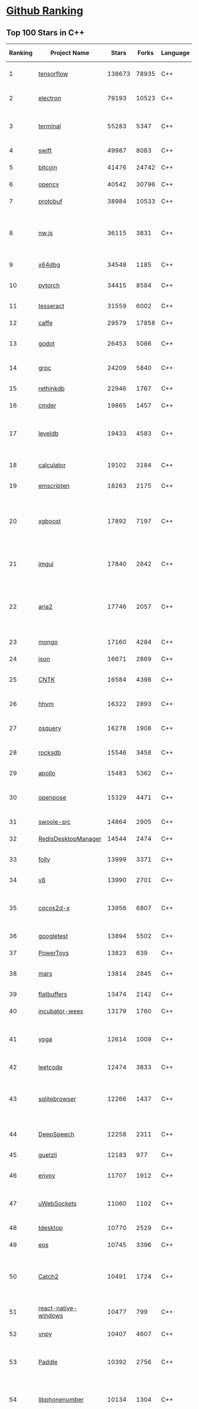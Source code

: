 [Github Ranking](../README.md)
==========

## Top 100 Stars in C\+\+

| Ranking | Project Name | Stars | Forks | Language | Open Issues | Description | Last Commit |
| ------- | ------------ | ----- | ----- | -------- | ----------- | ----------- | ----------- |
| 1 | [tensorflow](https://github.com/tensorflow/tensorflow) | 138673 | 78935 | C++ | 3173 | An Open Source Machine Learning Framework for Everyone | 2019-12-09T10:41:54Z |
| 2 | [electron](https://github.com/electron/electron) | 79193 | 10523 | C++ | 1240 | :electron: Build cross-platform desktop apps with JavaScript, HTML, and CSS | 2019-12-09T07:16:37Z |
| 3 | [terminal](https://github.com/microsoft/terminal) | 55283 | 5347 | C++ | 833 | The new Windows Terminal, and the original Windows console host - all in the same place! | 2019-12-07T02:16:42Z |
| 4 | [swift](https://github.com/apple/swift) | 49987 | 8083 | C++ | 428 | The Swift Programming Language | 2019-12-09T10:53:20Z |
| 5 | [bitcoin](https://github.com/bitcoin/bitcoin) | 41476 | 24742 | C++ | 1102 | Bitcoin Core integration/staging tree | 2019-12-09T10:22:49Z |
| 6 | [opencv](https://github.com/opencv/opencv) | 40542 | 30796 | C++ | 1763 | Open Source Computer Vision Library | 2019-12-09T10:34:03Z |
| 7 | [protobuf](https://github.com/protocolbuffers/protobuf) | 38984 | 10533 | C++ | 817 | Protocol Buffers - Google's data interchange format | 2019-12-07T00:59:42Z |
| 8 | [nw.js](https://github.com/nwjs/nw.js) | 36115 | 3831 | C++ | 754 | Call all Node.js modules directly from DOM/WebWorker and enable a new way of writing applications with all Web technologies. | 2019-12-07T12:51:09Z |
| 9 | [x64dbg](https://github.com/x64dbg/x64dbg) | 34548 | 1185 | C++ | 371 | An open-source x64/x32 debugger for windows. | 2019-12-08T09:24:22Z |
| 10 | [pytorch](https://github.com/pytorch/pytorch) | 34415 | 8584 | C++ | 4702 | Tensors and Dynamic neural networks in Python with strong GPU acceleration | 2019-12-09T09:32:42Z |
| 11 | [tesseract](https://github.com/tesseract-ocr/tesseract) | 31559 | 6002 | C++ | 249 | Tesseract Open Source OCR Engine (main repository) | 2019-12-05T14:27:19Z |
| 12 | [caffe](https://github.com/BVLC/caffe) | 29579 | 17858 | C++ | 1083 | Caffe: a fast open framework for deep learning. | 2019-11-18T13:06:33Z |
| 13 | [godot](https://github.com/godotengine/godot) | 26453 | 5086 | C++ | 5891 | Godot Engine – Multi-platform 2D and 3D game engine | 2019-12-09T09:06:10Z |
| 14 | [grpc](https://github.com/grpc/grpc) | 24209 | 5840 | C++ | 975 | The C based gRPC (C++, Python, Ruby, Objective-C, PHP, C#) | 2019-12-09T09:39:05Z |
| 15 | [rethinkdb](https://github.com/rethinkdb/rethinkdb) | 22946 | 1767 | C++ | 1438 | The open-source database for the realtime web. | 2019-12-03T05:12:55Z |
| 16 | [cmder](https://github.com/cmderdev/cmder) | 19865 | 1457 | C++ | 7 | Lovely console emulator package for Windows | 2019-12-05T18:23:38Z |
| 17 | [leveldb](https://github.com/google/leveldb) | 19433 | 4583 | C++ | 130 | LevelDB is a fast key-value storage library written at Google that provides an ordered mapping from string keys to string values. | 2019-12-04T21:51:31Z |
| 18 | [calculator](https://github.com/microsoft/calculator) | 19102 | 3184 | C++ | 143 | Windows Calculator: A simple yet powerful calculator that ships with Windows | 2019-12-07T01:02:47Z |
| 19 | [emscripten](https://github.com/emscripten-core/emscripten) | 18263 | 2175 | C++ | 746 | Emscripten: An LLVM-to-Web Compiler | 2019-12-09T10:16:34Z |
| 20 | [xgboost](https://github.com/dmlc/xgboost) | 17892 | 7197 | C++ | 213 | Scalable, Portable and Distributed Gradient Boosting (GBDT, GBRT or GBM) Library,  for Python, R, Java, Scala, C++ and more. Runs on single machine, Hadoop, Spark, Flink and DataFlow | 2019-12-08T21:08:07Z |
| 21 | [imgui](https://github.com/ocornut/imgui) | 17840 | 2842 | C++ | 459 | Dear ImGui: Bloat-free Immediate Mode Graphical User interface for C++ with minimal dependencies | 2019-12-09T10:42:27Z |
| 22 | [aria2](https://github.com/aria2/aria2) | 17746 | 2057 | C++ | 647 | aria2 is a lightweight multi-protocol & multi-source, cross platform download utility operated in command-line. It supports HTTP/HTTPS, FTP, SFTP, BitTorrent and Metalink. | 2019-11-25T12:52:11Z |
| 23 | [mongo](https://github.com/mongodb/mongo) | 17160 | 4284 | C++ | 40 | The MongoDB Database | 2019-12-09T06:49:15Z |
| 24 | [json](https://github.com/nlohmann/json) | 16671 | 2869 | C++ | 32 | JSON for Modern C++ | 2019-12-02T09:19:01Z |
| 25 | [CNTK](https://github.com/microsoft/CNTK) | 16584 | 4398 | C++ | 797 | Microsoft Cognitive Toolkit (CNTK), an open source deep-learning toolkit | 2019-12-09T05:11:55Z |
| 26 | [hhvm](https://github.com/facebook/hhvm) | 16322 | 2893 | C++ | 870 | A virtual machine for executing programs written in Hack. | 2019-12-09T02:27:47Z |
| 27 | [osquery](https://github.com/osquery/osquery) | 16278 | 1908 | C++ | 637 | SQL powered operating system instrumentation, monitoring, and analytics. | 2019-12-09T08:11:38Z |
| 28 | [rocksdb](https://github.com/facebook/rocksdb) | 15546 | 3458 | C++ | 419 | A library that provides an embeddable, persistent key-value store for fast storage. | 2019-12-09T10:50:43Z |
| 29 | [apollo](https://github.com/ApolloAuto/apollo) | 15483 | 5362 | C++ | 519 | An open autonomous driving platform | 2019-12-09T09:40:01Z |
| 30 | [openpose](https://github.com/CMU-Perceptual-Computing-Lab/openpose) | 15329 | 4471 | C++ | 36 | OpenPose: Real-time multi-person keypoint detection library for body, face, hands, and foot estimation | 2019-12-08T20:48:59Z |
| 31 | [swoole-src](https://github.com/swoole/swoole-src) | 14864 | 2905 | C++ | 58 | 🚀 Coroutine-based concurrency library for PHP | 2019-12-09T09:47:46Z |
| 32 | [RedisDesktopManager](https://github.com/uglide/RedisDesktopManager) | 14544 | 2474 | C++ | 38 | :wrench: Cross-platform GUI management tool for Redis | 2019-12-04T14:34:59Z |
| 33 | [folly](https://github.com/facebook/folly) | 13999 | 3371 | C++ | 197 | An open-source C++ library developed and used at Facebook. | 2019-12-09T08:01:39Z |
| 34 | [v8](https://github.com/v8/v8) | 13990 | 2701 | C++ | 1 | The official mirror of the V8 Git repository | 2019-10-10T17:52:03Z |
| 35 | [cocos2d-x](https://github.com/cocos2d/cocos2d-x) | 13956 | 6807 | C++ | 1372 | Cocos2d-x is a suite of open-source, cross-platform, game-development tools used by millions of developers all over the world. | 2019-12-09T09:11:49Z |
| 36 | [googletest](https://github.com/google/googletest) | 13894 | 5502 | C++ | 141 | Googletest - Google Testing and Mocking Framework | 2019-12-06T16:34:46Z |
| 37 | [PowerToys](https://github.com/microsoft/PowerToys) | 13823 | 639 | C++ | 461 | Windows system utilities to maximize productivity | 2019-12-09T08:03:08Z |
| 38 | [mars](https://github.com/Tencent/mars) | 13814 | 2845 | C++ | 135 | Mars is a cross-platform network component  developed by WeChat. | 2019-12-09T09:08:47Z |
| 39 | [flatbuffers](https://github.com/google/flatbuffers) | 13474 | 2142 | C++ | 239 | FlatBuffers: Memory Efficient Serialization Library | 2019-12-09T07:30:58Z |
| 40 | [incubator-weex](https://github.com/apache/incubator-weex) | 13179 | 1760 | C++ | 104 | Apache Weex (Incubating) | 2019-12-09T07:06:25Z |
| 41 | [yoga](https://github.com/facebook/yoga) | 12614 | 1009 | C++ | 234 | Yoga is a cross-platform layout engine which implements Flexbox. Follow https://twitter.com/yogalayout for updates. | 2019-12-04T09:35:04Z |
| 42 | [leetcode](https://github.com/haoel/leetcode) | 12474 | 3833 | C++ | 52 | LeetCode Problems' Solutions  | 2019-10-29T09:00:59Z |
| 43 | [sqlitebrowser](https://github.com/sqlitebrowser/sqlitebrowser) | 12266 | 1437 | C++ | 383 | Official home of the DB Browser for SQLite (DB4S) project. Previously known as "SQLite Database Browser" and "Database Browser for SQLite". Website at:  | 2019-11-22T11:44:38Z |
| 44 | [DeepSpeech](https://github.com/mozilla/DeepSpeech) | 12258 | 2311 | C++ | 101 | A TensorFlow implementation of Baidu's DeepSpeech architecture | 2019-12-06T19:48:11Z |
| 45 | [guetzli](https://github.com/google/guetzli) | 12183 | 977 | C++ | 117 | Perceptual JPEG encoder | 2019-10-25T12:45:03Z |
| 46 | [envoy](https://github.com/envoyproxy/envoy) | 11707 | 1912 | C++ | 628 | Cloud-native high-performance edge/middle/service proxy | 2019-12-09T10:41:05Z |
| 47 | [uWebSockets](https://github.com/uNetworking/uWebSockets) | 11060 | 1102 | C++ | 18 | Simple, secure & standards compliant web I/O for the most demanding of applications | 2019-12-05T20:35:37Z |
| 48 | [tdesktop](https://github.com/telegramdesktop/tdesktop) | 10770 | 2529 | C++ | 1190 | Telegram Desktop messaging app | 2019-12-05T08:09:49Z |
| 49 | [eos](https://github.com/EOSIO/eos) | 10745 | 3396 | C++ | 286 | An open source smart contract platform  | 2019-12-09T10:21:38Z |
| 50 | [Catch2](https://github.com/catchorg/Catch2) | 10491 | 1724 | C++ | 222 | A modern, C++-native, header-only, test framework for unit-tests, TDD and BDD - using C++11, C++14, C++17 and later (or C++03 on the Catch1.x branch) | 2019-12-09T09:04:47Z |
| 51 | [react-native-windows](https://github.com/microsoft/react-native-windows) | 10477 | 799 | C++ | 337 | A framework for building native Windows apps with React. | 2019-12-09T01:55:31Z |
| 52 | [vnpy](https://github.com/vnpy/vnpy) | 10407 | 4607 | C++ | 35 | 基于Python的开源量化交易平台开发框架 | 2019-12-09T09:37:49Z |
| 53 | [Paddle](https://github.com/PaddlePaddle/Paddle) | 10392 | 2756 | C++ | 1770 | PArallel Distributed Deep LEarning （『飞桨』核心框架，高性能单机、分布式训练和跨平台部署） | 2019-12-09T10:46:30Z |
| 54 | [libphonenumber](https://github.com/google/libphonenumber) | 10134 | 1304 | C++ | 88 | Google's common Java, C++ and JavaScript library for parsing, formatting, and validating international phone numbers. | 2019-12-05T21:53:28Z |
| 55 | [LightGBM](https://github.com/microsoft/LightGBM) | 10097 | 2692 | C++ | 54 | A fast, distributed, high performance gradient boosting (GBT, GBDT, GBRT, GBM or MART) framework based on decision tree algorithms, used for ranking, classification and many other machine learning tasks. | 2019-12-09T04:02:44Z |
| 56 | [notepad-plus-plus](https://github.com/notepad-plus-plus/notepad-plus-plus) | 10043 | 2550 | C++ | 1081 | Notepad++ official repository | 2019-12-09T07:04:00Z |
| 57 | [xbmc](https://github.com/xbmc/xbmc) | 9941 | 5275 | C++ | 626 | Kodi is an award-winning free and open source home theater/media center software and entertainment hub for digital media. With its beautiful interface and powerful skinning engine, it's available for Android, BSD, Linux, macOS, iOS and Windows. | 2019-12-09T10:42:45Z |
| 58 | [Proton](https://github.com/ValveSoftware/Proton) | 9793 | 350 | C++ | 2192 | Compatibility tool for Steam Play based on Wine and additional components | 2019-11-28T12:07:19Z |
| 59 | [foundationdb](https://github.com/apple/foundationdb) | 9642 | 785 | C++ | 407 | FoundationDB - the open source, distributed, transactional key-value store | 2019-12-09T06:42:25Z |
| 60 | [Karabiner-Elements](https://github.com/pqrs-org/Karabiner-Elements) | 9556 | 581 | C++ | 85 | Karabiner-Elements is a powerful utility for keyboard customization on macOS Sierra (10.12) or later. | 2019-12-03T02:47:38Z |
| 61 | [incubator-brpc](https://github.com/apache/incubator-brpc) | 9474 | 2280 | C++ | 210 | Industrial-grade RPC framework used throughout Baidu, with 1,000,000+ instances and thousands kinds of services, called "baidu-rpc" inside Baidu. | 2019-12-09T10:50:23Z |
| 62 | [AirSim](https://github.com/microsoft/AirSim) | 9286 | 2406 | C++ | 498 | Open source simulator for autonomous vehicles built on Unreal Engine / Unity, from Microsoft AI & Research | 2019-12-09T07:18:43Z |
| 63 | [navicat-keygen](https://github.com/DoubleLabyrinth/navicat-keygen) | 9248 | 2401 | C++ | 26 | A keygen for Navicat | 2019-12-09T06:16:58Z |
| 64 | [openage](https://github.com/SFTtech/openage) | 9244 | 899 | C++ | 217 | Free (as in freedom) open source clone of the Age of Empires II engine :rocket: | 2019-12-09T03:18:33Z |
| 65 | [turicreate](https://github.com/apple/turicreate) | 9219 | 918 | C++ | 495 | Turi Create simplifies the development of custom machine learning models. | 2019-12-09T05:01:02Z |
| 66 | [CRYENGINE](https://github.com/CRYTEK/CRYENGINE) | 9195 | 1794 | C++ | 85 | CRYENGINE is a powerful real-time game development platform created by Crytek. | 2019-12-05T17:09:00Z |
| 67 | [hardseed](https://github.com/yangyangwithgnu/hardseed) | 9185 | 1970 | C++ | 35 | SEX IS ZERO (0), so, who wanna be the ONE (1), aha? | 2018-08-25T17:29:23Z |
| 68 | [openalpr](https://github.com/openalpr/openalpr) | 9040 | 2061 | C++ | 446 | Automatic License Plate Recognition library | 2019-12-04T17:41:31Z |
| 69 | [wkhtmltopdf](https://github.com/wkhtmltopdf/wkhtmltopdf) | 8963 | 1260 | C++ | 885 | Convert HTML to PDF using Webkit (QtWebKit) | 2019-11-25T04:41:36Z |
| 70 | [ClickHouse](https://github.com/ClickHouse/ClickHouse) | 8952 | 1611 | C++ | 1203 | ClickHouse is a free analytics DBMS for big data | 2019-12-09T10:58:56Z |
| 71 | [yuzu](https://github.com/yuzu-emu/yuzu) | 8948 | 601 | C++ | 194 | Nintendo Switch Emulator | 2019-12-09T04:11:07Z |
| 72 | [arangodb](https://github.com/arangodb/arangodb) | 8921 | 598 | C++ | 646 | 🥑 ArangoDB is a native multi-model database with flexible data models for documents, graphs, and key-values. Build high performance applications using a convenient SQL-like query language or JavaScript extensions. | 2019-12-09T10:59:18Z |
| 73 | [MMKV](https://github.com/Tencent/MMKV) | 8867 | 948 | C++ | 3 | An efficient, small mobile key-value storage framework developed by WeChat. Works on iOS, Android, macOS and Windows. | 2019-12-09T10:21:53Z |
| 74 | [mosh](https://github.com/mobile-shell/mosh) | 8800 | 558 | C++ | 233 | Mobile Shell | 2019-10-17T14:29:31Z |
| 75 | [napajs](https://github.com/microsoft/napajs) | 8747 | 323 | C++ | 64 | Napa.js: a multi-threaded JavaScript runtime | 2018-10-30T21:08:57Z |
| 76 | [Tasmota](https://github.com/arendst/Tasmota) | 8728 | 2063 | C++ | 23 | Alternative firmware for ESP8266 with easy configuration using webUI, OTA updates, automation using timers or rules, expandability and entirely local control over MQTT, HTTP, Serial or KNX | 2019-12-09T09:14:34Z |
| 77 | [rapidjson](https://github.com/Tencent/rapidjson) | 8611 | 2353 | C++ | 373 | A fast JSON parser/generator for C++ with both SAX/DOM style API | 2019-12-03T02:16:56Z |
| 78 | [Magisk](https://github.com/topjohnwu/Magisk) | 8607 | 1361 | C++ | 31 | A Magic Mask to Alter Android System Systemless-ly | 2019-12-09T09:14:36Z |
| 79 | [interview](https://github.com/huihut/interview) | 8542 | 2741 | C++ | 1 | 📚 C/C++ 技术面试基础知识总结，包括语言、程序库、数据结构、算法、系统、网络、链接装载库等知识及面试经验、招聘、内推等信息。 | 2019-12-02T08:02:40Z |
| 80 | [watchman](https://github.com/facebook/watchman) | 8505 | 670 | C++ | 77 | Watches files and records, or triggers actions, when they change.  | 2019-12-09T04:22:14Z |
| 81 | [faiss](https://github.com/facebookresearch/faiss) | 8349 | 1525 | C++ | 55 | A library for efficient similarity search and clustering of dense vectors. | 2019-12-05T15:18:29Z |
| 82 | [dlib](https://github.com/davisking/dlib) | 8309 | 2475 | C++ | 45 | A toolkit for making real world machine learning and data analysis applications in C++ | 2019-12-06T12:28:33Z |
| 83 | [filament](https://github.com/google/filament) | 8199 | 584 | C++ | 80 | Filament is a real-time physically based rendering engine for Android, iOS, Windows, Linux, macOS and WASM/WebGL | 2019-12-09T06:18:23Z |
| 84 | [horovod](https://github.com/horovod/horovod) | 8090 | 1260 | C++ | 488 | Distributed training framework for TensorFlow, Keras, PyTorch, and Apache MXNet. | 2019-12-09T10:52:35Z |
| 85 | [Tars](https://github.com/TarsCloud/Tars) | 7891 | 1909 | C++ | 47 | Tars is a high-performance RPC framework based on name service and Tars protocol, also integrated administration platform, and implemented hosting-service via flexible schedule. | 2019-12-03T10:28:52Z |
| 86 | [tinyrenderer](https://github.com/ssloy/tinyrenderer) | 7879 | 661 | C++ | 6 | A brief computer graphics / rendering course | 2019-02-20T13:41:57Z |
| 87 | [libfacedetection](https://github.com/ShiqiYu/libfacedetection) | 7837 | 2231 | C++ | 62 | An open source library for face detection in images. The face detection speed can reach 1500FPS.  | 2019-12-06T03:13:18Z |
| 88 | [ncnn](https://github.com/Tencent/ncnn) | 7817 | 2051 | C++ | 155 | ncnn is a high-performance neural network inference framework optimized for the mobile platform | 2019-12-09T09:21:35Z |
| 89 | [qBittorrent](https://github.com/qbittorrent/qBittorrent) | 7787 | 1378 | C++ | 2778 | qBittorrent BitTorrent client | 2019-12-09T06:53:28Z |
| 90 | [simdjson](https://github.com/lemire/simdjson) | 7782 | 428 | C++ | 58 | Parsing gigabytes of JSON per second  | 2019-12-08T23:01:04Z |
| 91 | [robomongo](https://github.com/Studio3T/robomongo) | 7741 | 666 | C++ | 656 | Native cross-platform MongoDB management tool | 2019-09-09T15:41:28Z |
| 92 | [devilution](https://github.com/diasurgical/devilution) | 7679 | 918 | C++ | 82 | Diablo devolved - magic behind the 1996 computer game | 2019-12-07T00:45:52Z |
| 93 | [OpenRCT2](https://github.com/OpenRCT2/OpenRCT2) | 7571 | 861 | C++ | 1377 | An open source re-implementation of RollerCoaster Tycoon 2 🎢 | 2019-12-09T06:50:14Z |
| 94 | [aseprite](https://github.com/aseprite/aseprite) | 7492 | 764 | C++ | 751 | Animated sprite editor & pixel art tool (Windows, macOS, Linux) | 2019-12-06T15:30:52Z |
| 95 | [solidity](https://github.com/ethereum/solidity) | 7468 | 2078 | C++ | 701 | Solidity, the Contract-Oriented Programming Language | 2019-12-09T10:59:31Z |
| 96 | [shadowsocks-qt5](https://github.com/shadowsocks/shadowsocks-qt5) | 7409 | 2273 | C++ | 75 | A cross-platform shadowsocks GUI client | 2019-11-02T19:58:36Z |
| 97 | [openFrameworks](https://github.com/openframeworks/openFrameworks) | 7394 | 2355 | C++ | 914 | openFrameworks is a community-developed cross platform toolkit for creative coding in C++. | 2019-12-09T00:12:11Z |
| 98 | [zeal](https://github.com/zealdocs/zeal) | 7393 | 572 | C++ | 142 | Offline documentation browser inspired by Dash | 2019-11-24T21:52:33Z |
| 99 | [spdlog](https://github.com/gabime/spdlog) | 7365 | 1613 | C++ | 19 | Fast C++ logging library. | 2019-12-08T12:16:27Z |
| 100 | [Gource](https://github.com/acaudwell/Gource) | 7324 | 590 | C++ | 73 | software version control visualization | 2019-11-27T21:12:12Z |

